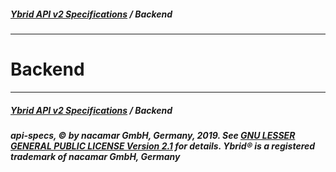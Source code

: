 ##### [**Ybrid API v2 Specifications**](../) / Backend
---

# Backend


---
##### [**Ybrid API v2 Specifications**](../) / Backend
##### api-specs, © by nacamar GmbH, Germany, 2019. See [GNU LESSER GENERAL PUBLIC LICENSE Version 2.1](/LICENSE) for details. Ybrid® is a registered trademark of nacamar GmbH, Germany 
